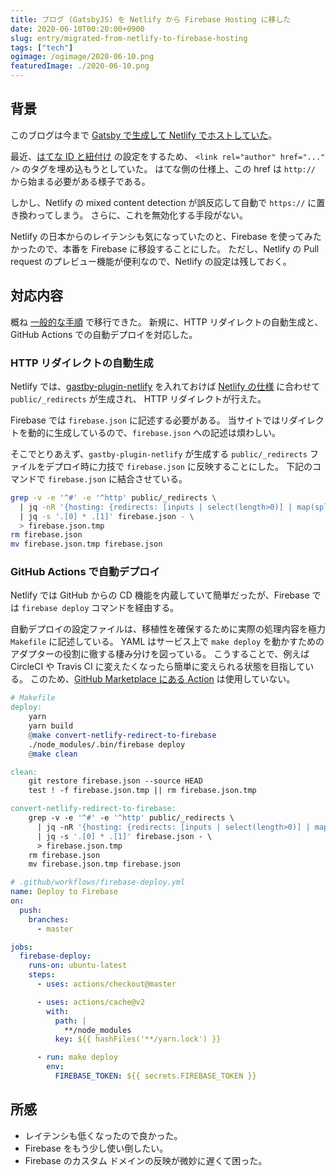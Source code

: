 ```yaml
---
title: ブログ (GatsbyJS) を Netlify から Firebase Hosting に移した
date: 2020-06-10T00:20:00+0900
slug: entry/migrated-from-netlify-to-firebase-hosting
tags: ["tech"]
ogimage: /ogimage/2020-06-10.png
featuredImage: ./2020-06-10.png
---
```


## 背景

このブログは今まで [Gatsby で生成して Netlify でホストしていた](/entry/migrated-my-blog-to-gatsby/)。

最近、[はてな ID と紐付け](https://b.hatena.ne.jp/help/entry/pageowner) の設定をするため、
`<link rel="author" href="..." />` のタグを埋め込もうとしていた。
はてな側の仕様上、この href は `http://` から始まる必要がある様子である。

しかし、Netlify の mixed content detection が誤反応して自動で `https://` に置き換わってしまう。
さらに、これを無効化する手段がない。

Netlify の日本からのレイテンシも気になっていたのと、Firebase を使ってみたかったので、本番を Firebase に移設することにした。
ただし、Netlify の Pull request のプレビュー機能が便利なので、Netlify の設定は残しておく。

## 対応内容

概ね [一般的な手順](https://www.gatsbyjs.org/docs/deploying-to-firebase/) で移行できた。
新規に、HTTP リダイレクトの自動生成と、GitHub Actions での自動デプロイを対応した。

### HTTP リダイレクトの自動生成

Netlify では、[gastby-plugin-netlify](https://www.gatsbyjs.org/packages/gatsby-plugin-netlify/) を入れておけば
[Netlify の仕様](https://docs.netlify.com/routing/redirects/) に合わせて `public/_redirects` が生成され、
HTTP リダイレクトが行えた。

Firebase では `firebase.json` に記述する必要がある。
当サイトではリダイレクトを動的に生成しているので、`firebase.json` への記述は煩わしい。

そこでとりあえず、`gastby-plugin-netlify` が生成する `public/_redirects` ファイルをデプロイ時に力技で `firebase.json` に反映することにした。
下記のコマンドで `firebase.json` に結合させている。

```sh
grep -v -e '^#' -e '^http' public/_redirects \
  | jq -nR '{hosting: {redirects: [inputs | select(length>0)] | map(split("  ")) | map({"source": .[0], "destination": .[1], "type": .[2]})}}' \
  | jq -s '.[0] * .[1]' firebase.json - \
  > firebase.json.tmp
rm firebase.json
mv firebase.json.tmp firebase.json
```

### GitHub Actions で自動デプロイ

Netlify では GitHub からの CD 機能を内蔵していて簡単だったが、Firebase では `firebase deploy` コマンドを経由する。

自動デプロイの設定ファイルは、移植性を確保するために実際の処理内容を極力 `Makefile` に記述している。
YAML はサービス上で `make deploy` を動かすためのアダプターの役割に徹する棲み分けを図っている。
こうすることで、例えば CircleCI や Travis CI に変えたくなったら簡単に変えられる状態を目指している。
このため、[GitHub Marketplace にある Action](https://github.com/marketplace/actions/github-action-for-firebase)
は使用していない。

```Makefile
# Makefile
deploy:
	yarn
	yarn build
	@make convert-netlify-redirect-to-firebase
	./node_modules/.bin/firebase deploy
	@make clean

clean:
	git restore firebase.json --source HEAD
	test ! -f firebase.json.tmp || rm firebase.json.tmp

convert-netlify-redirect-to-firebase:
	grep -v -e '^#' -e '^http' public/_redirects \
	  | jq -nR '{hosting: {redirects: [inputs | select(length>0)] | map(split("  ")) | map({"source": .[0], "destination": .[1], "type": .[2]})}}' \
	  | jq -s '.[0] * .[1]' firebase.json - \
	  > firebase.json.tmp
	rm firebase.json
	mv firebase.json.tmp firebase.json
```

```yaml
# .github/workflows/firebase-deploy.yml
name: Deploy to Firebase
on:
  push:
    branches:
      - master

jobs:
  firebase-deploy:
    runs-on: ubuntu-latest
    steps:
      - uses: actions/checkout@master

      - uses: actions/cache@v2
        with:
          path: |
            **/node_modules
          key: ${{ hashFiles('**/yarn.lock') }}

      - run: make deploy
        env:
          FIREBASE_TOKEN: ${{ secrets.FIREBASE_TOKEN }}
```

## 所感

- レイテンシも低くなったので良かった。
- Firebase をもう少し使い倒したい。
- Firebase のカスタム ドメインの反映が微妙に遅くて困った。
